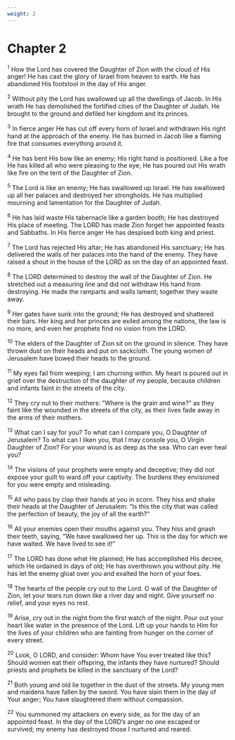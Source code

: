 ```yaml
---
weight: 2
---
```


# Chapter 2

<sup>1</sup> How the Lord has covered the Daughter of Zion with the cloud of His anger! He has cast the glory of Israel from heaven to earth. He has abandoned His footstool in the day of His anger. 

<sup>2</sup> Without pity the Lord has swallowed up all the dwellings of Jacob. In His wrath He has demolished the fortified cities of the Daughter of Judah. He brought to the ground and defiled her kingdom and its princes. 

<sup>3</sup> In fierce anger He has cut off every horn of Israel and withdrawn His right hand at the approach of the enemy. He has burned in Jacob like a flaming fire that consumes everything around it. 

<sup>4</sup> He has bent His bow like an enemy; His right hand is positioned. Like a foe He has killed all who were pleasing to the eye; He has poured out His wrath like fire on the tent of the Daughter of Zion. 

<sup>5</sup> The Lord is like an enemy; He has swallowed up Israel. He has swallowed up all her palaces and destroyed her strongholds. He has multiplied mourning and lamentation for the Daughter of Judah. 

<sup>6</sup> He has laid waste His tabernacle like a garden booth; He has destroyed His place of meeting. The LORD has made Zion forget her appointed feasts and Sabbaths. In His fierce anger He has despised both king and priest. 

<sup>7</sup> The Lord has rejected His altar; He has abandoned His sanctuary; He has delivered the walls of her palaces into the hand of the enemy. They have raised a shout in the house of the LORD as on the day of an appointed feast. 

<sup>8</sup> The LORD determined to destroy the wall of the Daughter of Zion. He stretched out a measuring line and did not withdraw His hand from destroying. He made the ramparts and walls lament; together they waste away. 

<sup>9</sup> Her gates have sunk into the ground; He has destroyed and shattered their bars. Her king and her princes are exiled among the nations, the law is no more, and even her prophets find no vision from the LORD. 

<sup>10</sup> The elders of the Daughter of Zion sit on the ground in silence. They have thrown dust on their heads and put on sackcloth. The young women of Jerusalem have bowed their heads to the ground. 

<sup>11</sup> My eyes fail from weeping; I am churning within. My heart is poured out in grief over the destruction of the daughter of my people, because children and infants faint in the streets of the city. 

<sup>12</sup> They cry out to their mothers: “Where is the grain and wine?” as they faint like the wounded in the streets of the city, as their lives fade away in the arms of their mothers. 

<sup>13</sup> What can I say for you? To what can I compare you, O Daughter of Jerusalem? To what can I liken you, that I may console you, O Virgin Daughter of Zion? For your wound is as deep as the sea. Who can ever heal you? 

<sup>14</sup> The visions of your prophets were empty and deceptive; they did not expose your guilt to ward off your captivity. The burdens they envisioned for you were empty and misleading. 

<sup>15</sup> All who pass by clap their hands at you in scorn. They hiss and shake their heads at the Daughter of Jerusalem: “Is this the city that was called the perfection of beauty, the joy of all the earth?” 

<sup>16</sup> All your enemies open their mouths against you. They hiss and gnash their teeth, saying, “We have swallowed her up. This is the day for which we have waited. We have lived to see it!” 

<sup>17</sup> The LORD has done what He planned; He has accomplished His decree, which He ordained in days of old; He has overthrown you without pity. He has let the enemy gloat over you and exalted the horn of your foes. 

<sup>18</sup> The hearts of the people cry out to the Lord. O wall of the Daughter of Zion, let your tears run down like a river day and night. Give yourself no relief, and your eyes no rest. 

<sup>19</sup> Arise, cry out in the night from the first watch of the night. Pour out your heart like water in the presence of the Lord. Lift up your hands to Him for the lives of your children who are fainting from hunger on the corner of every street. 

<sup>20</sup> Look, O LORD, and consider: Whom have You ever treated like this? Should women eat their offspring, the infants they have nurtured? Should priests and prophets be killed in the sanctuary of the Lord? 

<sup>21</sup> Both young and old lie together in the dust of the streets. My young men and maidens have fallen by the sword. You have slain them in the day of Your anger; You have slaughtered them without compassion. 

<sup>22</sup> You summoned my attackers on every side, as for the day of an appointed feast. In the day of the LORD’s anger no one escaped or survived; my enemy has destroyed those I nurtured and reared. 


